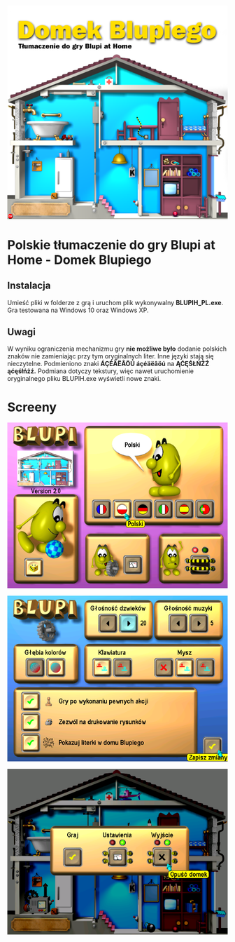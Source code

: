 
![Logo](https://github.com/bayerchemistry/domekblupiego/blob/main/04.png)
<h1>Polskie tłumaczenie do gry Blupi at Home - Domek Blupiego</h1>
<h2>Instalacja</h2>
Umieść pliki w folderze z grą i uruchom plik wykonywalny <b>BLUPIH_PL.exe</b>. Gra testowana na Windows 10 oraz Windows XP.

<h2>Uwagi</h2>
W wyniku ograniczenia mechanizmu gry <b>nie możliwe było</b> dodanie polskich znaków nie zamieniając przy tym oryginalnych liter. Inne języki stają się nieczytelne. Podmieniono znaki <b>ÁÇÉÄËÂÖÚ áçéäëâöú</b> na <b>ĄĆĘŚŁŃŻŹ ąćęśłńżź.</b> Podmiana dotyczy tekstury, więc nawet uruchomienie oryginalnego pliku BLUPIH.exe wyświetli nowe znaki.

<h1>Screeny</h1>

![menu](https://github.com/bayerchemistry/domekblupiego/blob/main/01.png)

![settings](https://github.com/bayerchemistry/domekblupiego/blob/main/02.png)

![quit](https://github.com/bayerchemistry/domekblupiego/blob/main/03.png)

